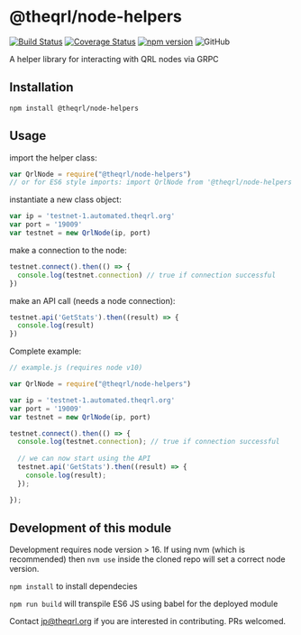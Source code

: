 # @theqrl/node-helpers

[![Build Status](https://travis-ci.com/theQRL/node-helpers.svg?branch=master)](https://travis-ci.com/theQRL/node-helpers) [![Coverage Status](https://coveralls.io/repos/github/theQRL/node-helpers/badge.svg?branch=master)](https://coveralls.io/github/theQRL/node-helpers?branch=master) [![npm version](https://badge.fury.io/js/%40theqrl%2Fnode-helpers.svg)](https://badge.fury.io/js/%40theqrl%2Fnode-helpers) ![GitHub](https://img.shields.io/github/license/theqrl/node-helpers)

A helper library for interacting with QRL nodes via GRPC

## Installation

  `npm install @theqrl/node-helpers`

## Usage

import the helper class:

```javascript
var QrlNode = require("@theqrl/node-helpers")
// or for ES6 style imports: import QrlNode from '@theqrl/node-helpers'
```

instantiate a new class object:

```javascript
var ip = 'testnet-1.automated.theqrl.org'
var port = '19009'
var testnet = new QrlNode(ip, port)
```

make a connection to the node:

```javascript
testnet.connect().then(() => {
  console.log(testnet.connection) // true if connection successful
})
```

make an API call (needs a node connection):

```javascript
testnet.api('GetStats').then((result) => {
  console.log(result)
})
```

Complete example:

```javascript
// example.js (requires node v10)

var QrlNode = require("@theqrl/node-helpers")

var ip = 'testnet-1.automated.theqrl.org'
var port = '19009'
var testnet = new QrlNode(ip, port)

testnet.connect().then(() => {
  console.log(testnet.connection); // true if connection successful
  
  // we can now start using the API
  testnet.api('GetStats').then((result) => {
    console.log(result);
  });

});
```

## Development of this module

Development requires node version > 16.  If using nvm (which is recommended) then `nvm use` inside the cloned repo will set a correct node version.

`npm install` to install dependecies

`npm run build` will transpile ES6 JS using babel for the deployed module

Contact jp@theqrl.org if you are interested in contributing.  PRs welcomed.
